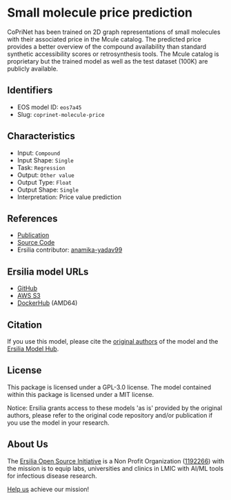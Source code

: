 # Small molecule price prediction

CoPriNet has been trained on 2D graph representations of small molecules with their associated price in the Mcule catalog. The predicted price provides a better overview of the compound availability than standard synthetic accessibility scores or retrosynthesis tools. The Mcule catalog is proprietary but the trained model as well as the test dataset (100K) are publicly available.

## Identifiers

* EOS model ID: `eos7a45`
* Slug: `coprinet-molecule-price`

## Characteristics

* Input: `Compound`
* Input Shape: `Single`
* Task: `Regression`
* Output: `Other value`
* Output Type: `Float`
* Output Shape: `Single`
* Interpretation: Price value prediction

## References

* [Publication](https://pubs.rsc.org/en/content/articlelanding/2023/dd/d2dd00071g)
* [Source Code](https://github.com/oxpig/CoPriNet)
* Ersilia contributor: [anamika-yadav99](https://github.com/anamika-yadav99)

## Ersilia model URLs
* [GitHub](https://github.com/ersilia-os/eos7a45)
* [AWS S3](https://ersilia-models-zipped.s3.eu-central-1.amazonaws.com/eos7a45.zip)
* [DockerHub](https://hub.docker.com/r/ersiliaos/eos7a45) (AMD64)

## Citation

If you use this model, please cite the [original authors](https://pubs.rsc.org/en/content/articlelanding/2023/dd/d2dd00071g) of the model and the [Ersilia Model Hub](https://github.com/ersilia-os/ersilia/blob/master/CITATION.cff).

## License

This package is licensed under a GPL-3.0 license. The model contained within this package is licensed under a MIT license.

Notice: Ersilia grants access to these models 'as is' provided by the original authors, please refer to the original code repository and/or publication if you use the model in your research.

## About Us

The [Ersilia Open Source Initiative](https://ersilia.io) is a Non Profit Organization ([1192266](https://register-of-charities.charitycommission.gov.uk/charity-search/-/charity-details/5170657/full-print)) with the mission is to equip labs, universities and clinics in LMIC with AI/ML tools for infectious disease research.

[Help us](https://www.ersilia.io/donate) achieve our mission!